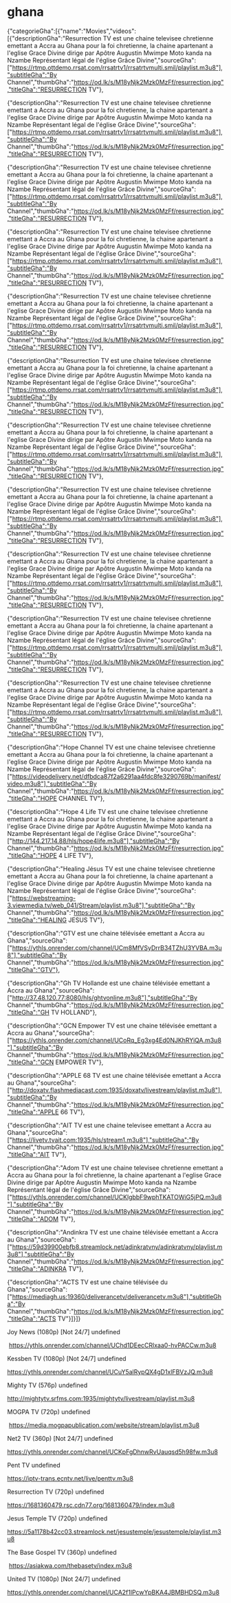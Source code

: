 # ghana
{"categorieGha":[{"name":"Movies","videos":[{"descriptionGha":"Resurrection TV est une chaine televisee chretienne emettant a Accra au Ghana pour la foi chretienne, la chaine apartenant a l'eglise Grace Divine dirige par Apôtre Augustin Mwimpe Moto kanda na Nzambe Représentant légal de l'église Grâce Divine","sourceGha":["https://rtmp.ottdemo.rrsat.com/rrsatrtv1/rrsatrtvmulti.smil/playlist.m3u8"],"subtitleGha":"By Channel","thumbGha":"https://od.lk/s/M18yNjk2Mzk0MzFf/resurrection.jpg","titleGha":"RESURRECTION TV"},

{"descriptionGha":"Resurrection TV est une chaine televisee chretienne emettant a Accra au Ghana pour la foi chretienne, la chaine apartenant a l'eglise Grace Divine dirige par Apôtre Augustin Mwimpe Moto kanda na Nzambe Représentant légal de l'église Grâce Divine","sourceGha":["https://rtmp.ottdemo.rrsat.com/rrsatrtv1/rrsatrtvmulti.smil/playlist.m3u8"],"subtitleGha":"By Channel","thumbGha":"https://od.lk/s/M18yNjk2Mzk0MzFf/resurrection.jpg","titleGha":"RESURRECTION TV"},

{"descriptionGha":"Resurrection TV est une chaine televisee chretienne emettant a Accra au Ghana pour la foi chretienne, la chaine apartenant a l'eglise Grace Divine dirige par Apôtre Augustin Mwimpe Moto kanda na Nzambe Représentant légal de l'église Grâce Divine","sourceGha":["https://rtmp.ottdemo.rrsat.com/rrsatrtv1/rrsatrtvmulti.smil/playlist.m3u8"],"subtitleGha":"By Channel","thumbGha":"https://od.lk/s/M18yNjk2Mzk0MzFf/resurrection.jpg","titleGha":"RESURRECTION TV"},

{"descriptionGha":"Resurrection TV est une chaine televisee chretienne emettant a Accra au Ghana pour la foi chretienne, la chaine apartenant a l'eglise Grace Divine dirige par Apôtre Augustin Mwimpe Moto kanda na Nzambe Représentant légal de l'église Grâce Divine","sourceGha":["https://rtmp.ottdemo.rrsat.com/rrsatrtv1/rrsatrtvmulti.smil/playlist.m3u8"],"subtitleGha":"By Channel","thumbGha":"https://od.lk/s/M18yNjk2Mzk0MzFf/resurrection.jpg","titleGha":"RESURRECTION TV"},

{"descriptionGha":"Resurrection TV est une chaine televisee chretienne emettant a Accra au Ghana pour la foi chretienne, la chaine apartenant a l'eglise Grace Divine dirige par Apôtre Augustin Mwimpe Moto kanda na Nzambe Représentant légal de l'église Grâce Divine","sourceGha":["https://rtmp.ottdemo.rrsat.com/rrsatrtv1/rrsatrtvmulti.smil/playlist.m3u8"],"subtitleGha":"By Channel","thumbGha":"https://od.lk/s/M18yNjk2Mzk0MzFf/resurrection.jpg","titleGha":"RESURRECTION TV"},

{"descriptionGha":"Resurrection TV est une chaine televisee chretienne emettant a Accra au Ghana pour la foi chretienne, la chaine apartenant a l'eglise Grace Divine dirige par Apôtre Augustin Mwimpe Moto kanda na Nzambe Représentant légal de l'église Grâce Divine","sourceGha":["https://rtmp.ottdemo.rrsat.com/rrsatrtv1/rrsatrtvmulti.smil/playlist.m3u8"],"subtitleGha":"By Channel","thumbGha":"https://od.lk/s/M18yNjk2Mzk0MzFf/resurrection.jpg","titleGha":"RESURRECTION TV"},

{"descriptionGha":"Resurrection TV est une chaine televisee chretienne emettant a Accra au Ghana pour la foi chretienne, la chaine apartenant a l'eglise Grace Divine dirige par Apôtre Augustin Mwimpe Moto kanda na Nzambe Représentant légal de l'église Grâce Divine","sourceGha":["https://rtmp.ottdemo.rrsat.com/rrsatrtv1/rrsatrtvmulti.smil/playlist.m3u8"],"subtitleGha":"By Channel","thumbGha":"https://od.lk/s/M18yNjk2Mzk0MzFf/resurrection.jpg","titleGha":"RESURRECTION TV"},

{"descriptionGha":"Resurrection TV est une chaine televisee chretienne emettant a Accra au Ghana pour la foi chretienne, la chaine apartenant a l'eglise Grace Divine dirige par Apôtre Augustin Mwimpe Moto kanda na Nzambe Représentant légal de l'église Grâce Divine","sourceGha":["https://rtmp.ottdemo.rrsat.com/rrsatrtv1/rrsatrtvmulti.smil/playlist.m3u8"],"subtitleGha":"By Channel","thumbGha":"https://od.lk/s/M18yNjk2Mzk0MzFf/resurrection.jpg","titleGha":"RESURRECTION TV"},

{"descriptionGha":"Resurrection TV est une chaine televisee chretienne emettant a Accra au Ghana pour la foi chretienne, la chaine apartenant a l'eglise Grace Divine dirige par Apôtre Augustin Mwimpe Moto kanda na Nzambe Représentant légal de l'église Grâce Divine","sourceGha":["https://rtmp.ottdemo.rrsat.com/rrsatrtv1/rrsatrtvmulti.smil/playlist.m3u8"],"subtitleGha":"By Channel","thumbGha":"https://od.lk/s/M18yNjk2Mzk0MzFf/resurrection.jpg","titleGha":"RESURRECTION TV"},

{"descriptionGha":"Resurrection TV est une chaine televisee chretienne emettant a Accra au Ghana pour la foi chretienne, la chaine apartenant a l'eglise Grace Divine dirige par Apôtre Augustin Mwimpe Moto kanda na Nzambe Représentant légal de l'église Grâce Divine","sourceGha":["https://rtmp.ottdemo.rrsat.com/rrsatrtv1/rrsatrtvmulti.smil/playlist.m3u8"],"subtitleGha":"By Channel","thumbGha":"https://od.lk/s/M18yNjk2Mzk0MzFf/resurrection.jpg","titleGha":"RESURRECTION TV"},

{"descriptionGha":"Resurrection TV est une chaine televisee chretienne emettant a Accra au Ghana pour la foi chretienne, la chaine apartenant a l'eglise Grace Divine dirige par Apôtre Augustin Mwimpe Moto kanda na Nzambe Représentant légal de l'église Grâce Divine","sourceGha":["https://rtmp.ottdemo.rrsat.com/rrsatrtv1/rrsatrtvmulti.smil/playlist.m3u8"],"subtitleGha":"By Channel","thumbGha":"https://od.lk/s/M18yNjk2Mzk0MzFf/resurrection.jpg","titleGha":"RESURRECTION TV"},

{"descriptionGha":"Hope Channel TV est une chaine televisee chretienne emettant a Accra au Ghana pour la foi chretienne, la chaine apartenant a l'eglise Grace Divine dirige par Apôtre Augustin Mwimpe Moto kanda na Nzambe Représentant légal de l'église Grâce Divine","sourceGha":["https://videodelivery.net/dfbdca87f2a6291aa4fdc8fe3290769b/manifest/video.m3u8"],"subtitleGha":"By Channel","thumbGha":"https://od.lk/s/M18yNjk2Mzk0MzFf/resurrection.jpg","titleGha":"HOPE CHANNEL TV"},

{"descriptionGha":"Hope 4 Life TV est une chaine televisee chretienne emettant a Accra au Ghana pour la foi chretienne, la chaine apartenant a l'eglise Grace Divine dirige par Apôtre Augustin Mwimpe Moto kanda na Nzambe Représentant légal de l'église Grâce Divine","sourceGha":["http://144.217.14.88/hls/hope4life.m3u8"],"subtitleGha":"By Channel","thumbGha":"https://od.lk/s/M18yNjk2Mzk0MzFf/resurrection.jpg","titleGha":"HOPE 4 LIFE TV"},

{"descriptionGha":"Healing Jésus TV est une chaine televisee chretienne emettant a Accra au Ghana pour la foi chretienne, la chaine apartenant a l'eglise Grace Divine dirige par Apôtre Augustin Mwimpe Moto kanda na Nzambe Représentant légal de l'église Grâce Divine","sourceGha":["https://webstreaming-3.viewmedia.tv/web_041/Stream/playlist.m3u8"],"subtitleGha":"By Channel","thumbGha":"https://od.lk/s/M18yNjk2Mzk0MzFf/resurrection.jpg","titleGha":"HEALING JESUS TV"},

{"descriptionGha":"GTV est une chaine télévisée emettant a Accra au Ghana","sourceGha":["https://ythls.onrender.com/channel/UCm8MfVSyDrrB34TZhU3YVBA.m3u8"],"subtitleGha":"By Channel","thumbGha":"https://od.lk/s/M18yNjk2Mzk0MzFf/resurrection.jpg","titleGha":"GTV"},

{"descriptionGha":"Gh TV Hollande est une chaine télévisée emettant a Accra au Ghana","sourceGha":["http://37.48.120.77:8080/hls/ghtvonline.m3u8"],"subtitleGha":"By Channel","thumbGha":"https://od.lk/s/M18yNjk2Mzk0MzFf/resurrection.jpg","titleGha":"GH TV HOLLAND"},

{"descriptionGha":"GCN Empower TV est une chaine télévisée emettant a Accra au Ghana","sourceGha":["https://ythls.onrender.com/channel/UCoRq_Eg3xg4Ed0NJKhRYiQA.m3u8"],"subtitleGha":"By Channel","thumbGha":"https://od.lk/s/M18yNjk2Mzk0MzFf/resurrection.jpg","titleGha":"GCN EMPOWER TV"},

{"descriptionGha":"APPLE 68 TV est une chaine télévisée emettant a Accra au Ghana","sourceGha":["http://doxatv.flashmediacast.com:1935/doxatv/livestream/playlist.m3u8"],"subtitleGha":"By Channel","thumbGha":"https://od.lk/s/M18yNjk2Mzk0MzFf/resurrection.jpg","titleGha":"APPLE 66 TV"},

{"descriptionGha":"AIT TV est une chaine televisee emettant a Accra au Ghana","sourceGha":["https://livetv.tvait.com:1935/hls/stream1.m3u8"],"subtitleGha":"By Channel","thumbGha":"https://od.lk/s/M18yNjk2Mzk0MzFf/resurrection.jpg","titleGha":"AIT TV"},

{"descriptionGha":"Adom TV est une chaine televisee chretienne emettant a Accra au Ghana pour la foi chretienne, la chaine apartenant a l'eglise Grace Divine dirige par Apôtre Augustin Mwimpe Moto kanda na Nzambe Représentant légal de l'église Grâce Divine","sourceGha":["https://ythls.onrender.com/channel/UCKlgbbF9wphTKATOWiG5jPQ.m3u8"],"subtitleGha":"By Channel","thumbGha":"https://od.lk/s/M18yNjk2Mzk0MzFf/resurrection.jpg","titleGha":"ADOM TV"},

{"descriptionGha":"Andinkra TV est une chaine télévisée emettant a Accra au Ghana","sourceGha":["https://59d39900ebfb8.streamlock.net/adinkratvny/adinkratvny/playlist.m3u8"],"subtitleGha":"By Channel","thumbGha":"https://od.lk/s/M18yNjk2Mzk0MzFf/resurrection.jpg","titleGha":"ADINKRA TV"},

{"descriptionGha":"ACTS TV est une chaine télévisée du Ghana","sourceGha":["https://mediagh.us:19360/deliverancetv/deliverancetv.m3u8"],"subtitleGha":"By Channel","thumbGha":"https://od.lk/s/M18yNjk2Mzk0MzFf/resurrection.jpg","titleGha":"ACTS TV"}]}]}

Joy News (1080p) [Not 24/7] undefined

 https://ythls.onrender.com/channel/UChd1DEecCRlxaa0-hvPACCw.m3u8

Kessben TV (1080p) [Not 24/7] undefined 

https://ythls.onrender.com/channel/UCuY5alRypQX4gD1xlFBVzJQ.m3u8

Mighty TV (576p) undefined 

http://mightytv.srfms.com:1935/mightytv/livestream/playlist.m3u8

MOGPA TV (720p) undefined

 https://media.mogpapublication.com/website/stream/playlist.m3u8

Net2 TV (360p) [Not 24/7] undefined 

https://ythls.onrender.com/channel/UCKpFgDhnwRvUauqsd5h98fw.m3u8

Pent TV undefined 

https://iptv-trans.ecntv.net/live/penttv.m3u8

Resurrection TV (720p) undefined 

https://1681360479.rsc.cdn77.org/1681360479/index.m3u8

Jesus Temple TV (720p) undefined 

https://5a1178b42cc03.streamlock.net/jesustemple/jesustemple/playlist.m3u8

The Base Gospel TV (360p) undefined

 https://asiakwa.com/thebasetv/index.m3u8

United TV (1080p) [Not 24/7] undefined 

https://ythls.onrender.com/channel/UCA2f1lPcwYpBKA4JBMBHDSQ.m3u8
 
